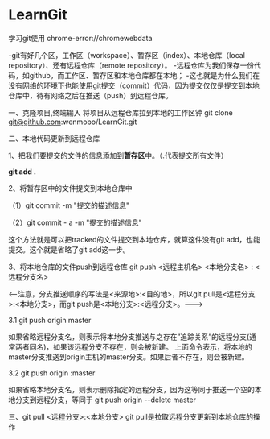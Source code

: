 # LearnGit
学习git使用
chrome-error://chromewebdata

-git有好几个区，工作区（workspace）、暂存区（index）、本地仓库（local repository）、还有远程仓库（remote repository）。
-远程仓库为我们保存一份代码，如github，而工作区、暂存区和本地仓库都在本地；
-这也就是为什么我们在没有网络的环境下也能使用git提交（commit）代码，因为提交仅仅是提交到本地仓库中，待有网络之后在推送（push）到远程仓库。



一、克隆项目,终端输入
将项目从远程仓库拉到本地的工作区钟
git clone git@github.com:wenmobo/LearnGit.git

二、本地代码更新到远程仓库

1、把我们要提交的文件的信息添加到**暂存区**中。（.代表提交所有文件）

**git add .**


2、将暂存区中的文件提交到本地仓库中

（1）git commit -m "提交的描述信息"

（2）git commit - a -m "提交的描述信息"

这个方法就是可以把tracked的文件提交到本地仓库，就算这件没有git add，也能提交。这个就是省略了git add这一步。

3、将本地仓库的文件push到远程仓库
git push <远程主机名> <本地分支名> : <远程分支名>

<--注意，分支推送顺序的写法是<来源地>:<目的地>，所以git pull是<远程分支>:<本地分支>，而git push是<本地分支>:<远程分支>。--->

3.1 git push origin master

如果省略远程分支名，则表示将本地分支推送与之存在”追踪关系”的远程分支(通常两者同名)，如果该远程分支不存在，则会被新建。
上面命令表示，将本地的master分支推送到origin主机的master分支。如果后者不存在，则会被新建。


3.2 git push origin :master 

如果省略本地分支名，则表示删除指定的远程分支，因为这等同于推送一个空的本地分支到远程分支，等同于 git push origin --delete master


三、git pull <远程分支>:<本地分支>
git pull是拉取远程分支更新到本地仓库的操作

